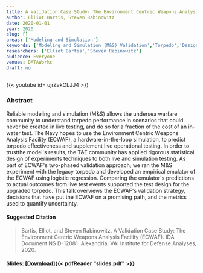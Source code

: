 ```yaml
---
title: A Validation Case Study- The Environment Centric Weapons Analysis Facility (ECWAF)
author: Elliot Bartis, Steven Rabinowitz
date: 2020-01-01
year: 2020
slug: []
areas: ['Modeling and Simulation']
keywords: ['Modeling and Simulation (M&S) Validation','Torpedo','Design of Experiments','Undersea Warfare']
researchers: ['Elliot Bartis','Steven Rabinowitz']
audience: Everyone
venues: DATAWorks
draft: no
---
```


{{< youtube id= ujrZakOLJJ4 >}}

### Abstract
Reliable modeling and simulation (M&S) allows the undersea warfare community to understand torpedo performance in scenarios that could never be created in live testing, and do so for a fraction of the cost of an in-water test. The Navy hopes to use the Environment Centric Weapons Analysis Facility (ECWAF), a hardware-in-the-loop simulation, to predict torpedo effectiveness and supplement live operational testing. In order to trustthe model's results, the T&E community has applied rigorous statistical design of experiments techniques to both live and simulation testing. As part of ECWAF's two-phased validation approach, we ran the M&S experiment with the legacy torpedo and developed an empirical emulator of the ECWAF using logistic regression. Comparing the emulator's predictions to actual outcomes from live test events supported the test design for the upgraded torpedo. This talk overviews the ECWAF's validation strategy, decisions that have put the ECWAF on a promising path, and the metrics used to quantify uncertainty.

#### Suggested Citation
> Bartis, Elliot, and Steven Rabinowitz. A Validation Case Study: The Environment Centric Weapons Analysis Facility (ECWAF). IDA Document NS D-12081. Alexandria, VA: Institute for Defense Analyses, 2020.

#### Slides: [[Download](slides.pdf)]{{< pdfReader "slides.pdf" >}}





